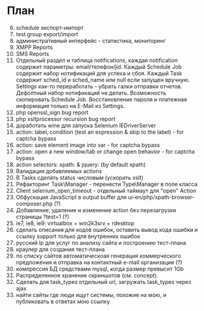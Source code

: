 План
====
6. schedule экспорт-импорт
7. test group export/import
10. административный интерфейс - статистика, мониторинг
13. XMPP Reports
14. SMS Reports
15. Отдельный раздел и таблица notifications, каждая notification содержит параметры: email/телефон/jid. Каждый Schedule Job содержит
 набор нотификаций для успеха и сбоя. Каждый Task содержит sched_id и sched_name или null если запущен вручную. Settings как-то
 переработать - убрать галки отправки отчетов. Дефолтный набор нотификаций не делать. Возможность скопировать Schedule Job.
 Восстановление пароля и платежная информация только на E-Mail из Settings.
16. php openssl_sign bug report
17. php xsltprocessor recursion bug report
18. доработать wine для запуска Selenium IEDriverServer
19. action: label, condition (test an expression & skip to the label) - for captcha bypass
20. action: save element image into var - for captcha bypass
21. action: open a new window/tab or change open behavior - for captcha bypass
22. action selectors: xpath: & jquery: (by default xpath)
23. Валидация добавляемых actions
24. В Tasks сделать status числовым (ускорить xslt)
25. Рефакторинг Task\Manager - перенести Type\Manager в поле класса
26. Client selenium_open_timeout - отдельный таймаут для "open" Action
27. Обфускация JavaScript в output buffer для ui-en/php/xpath-browser-composer.php (?)
28. Добавление, удаление и изменение action без перезагрузки страницы ?test=1 (?)
29. ie7, ie8, ie9: virtualbox + win2k3srv + rdesktop
33. сделать описания для кодов ошибок, оставить вывод кода ошибки и ссылку support только для внутренних ошибок
34. русский lp для услуг по анализу сайта и построению тест-плана
35. краулер для создания тест-плана
36. по списку сайтов автоматическоая генерация коммерческого предложения и отправка на контактный e-mail организации (?)
37. компрессия БД средствами mysql, когда размер превысит 1Gb
38. Распределенное хранение скриншотов (см. concept).
39. Сделать для task_types отдельный url, загружать task_types через ajax
40. найти сайты где люди ищут системы, похожие на мою, и публиковать в ответах мою ссылку
